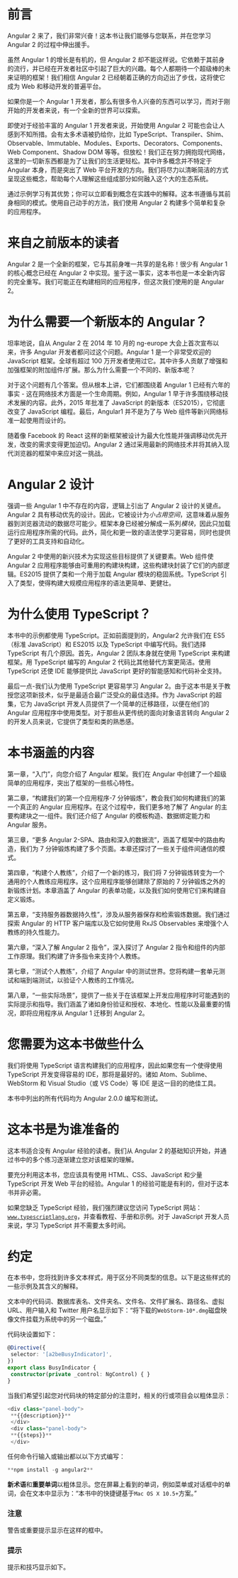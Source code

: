 # 前言

Angular 2 来了，我们非常兴奋！这本书让我们能够与您联系，并在您学习 Angular 2 的过程中伸出援手。

虽然 Angular 1 的增长是有机的，但 Angular 2 却不能这样说。它依赖于其前身的流行，并已经在开发者社区中引起了巨大的兴趣。每个人都期待一个超级棒的未来证明的框架！我们相信 Angular 2 已经朝着正确的方向迈出了步伐，这将使它成为 Web 和移动开发的普遍平台。

如果你是一个 Angular 1 开发者，那么有很多令人兴奋的东西可以学习，而对于刚开始的开发者来说，有一个全新的世界可以探索。

即使对于经验丰富的 Angular 1 开发者来说，开始使用 Angular 2 可能也会让人感到不知所措。会有太多术语被扔给你，比如 TypeScript、Transpiler、Shim、Observable、Immutable、Modules、Exports、Decorators、Components、Web Component、Shadow DOM 等等。但放松！我们正在努力拥抱现代网络，这里的一切新东西都是为了让我们的生活更轻松。其中许多概念并不特定于 Angular 本身，而是突出了 Web 平台开发的方向。我们将尽力以清晰简洁的方式呈现这些概念，帮助每个人理解这些组成部分如何融入这个大的生态系统。

通过示例学习有其优势；你可以立即看到概念在实践中的解释。这本书遵循与其前身相同的模式。使用自己动手的方法，我们使用 Angular 2 构建多个简单和复杂的应用程序。

# 来自之前版本的读者

Angular 2 是一个全新的框架，它与其前身唯一共享的是名称！很少有 Angular 1 的核心概念已经在 Angular 2 中实现。鉴于这一事实，这本书也是一本全新内容的完全重写。我们可能正在构建相同的应用程序，但这次我们使用的是 Angular 2。

# 为什么需要一个新版本的 Angular？

坦率地说，自从 Angular 2 在 2014 年 10 月的 ng-europe 大会上首次宣布以来，许多 Angular 开发者都问过这个问题。Angular 1 是一个非常受欢迎的 JavaScript 框架。全球有超过 100 万开发者使用过它。其中许多人贡献了增强和加强框架的附加组件/扩展。那么为什么需要一个不同的、新版本呢？

对于这个问题有几个答案。但从根本上讲，它们都围绕着 Angular 1 已经有六年的事实 - 这在网络技术方面是一个生命周期。例如，Angular 1 早于许多围绕移动技术发展的内容。此外，2015 年批准了 JavaScript 的新版本（ES2015），它彻底改变了 JavaScript 编程。最后，Angular1 并不是为了与 Web 组件等新兴网络标准一起使用而设计的。

随着像 Facebook 的 React 这样的新框架被设计为最大化性能并强调移动优先开发，改变的需求变得更加迫切。Angular 2 通过采用最新的网络技术并将其纳入现代浏览器的框架中来应对这一挑战。

# Angular 2 设计

强调一些 Angular 1 中不存在的内容，逻辑上引出了 Angular 2 设计的关键点。Angular 2 具有移动优先的设计。因此，它被设计为*小占用空间*，这意味着从服务器到浏览器流动的数据尽可能少。框架本身已经被分解成一系列*模块*，因此只加载运行应用程序所需的代码。此外，简化和更一致的语法使学习更容易，同时也提供了更好的工具支持和自动化。

Angular 2 中使用的新兴技术为实现这些目标提供了关键要素。Web 组件使 Angular 2 应用程序能够由可重用的构建块构建，这些构建块封装了它们的内部逻辑。ES2015 提供了类和一个用于加载 Angular 模块的稳固系统。TypeScript 引入了类型，使得构建大规模应用程序的语法更简单、更健壮。

# 为什么使用 TypeScript？

本书中的示例都使用 TypeScript。正如前面提到的，Angular2 允许我们在 ES5（标准 JavaScript）和 ES2015 以及 TypeScript 中编写代码。我们选择 TypeScript 有几个原因。首先，Angular 2 团队本身就在使用 TypeScript 来构建框架。用 TypeScript 编写的 Angular 2 代码比其他替代方案更简洁。使用 TypeScript 还使 IDE 能够提供比 JavaScript 更好的智能感知和代码补全支持。

最后一点-我们认为使用 TypeScript 更容易学习 Angular 2。由于这本书是关于教授您这项新技术，似乎是最适合最广泛受众的最佳选择。作为 JavaScript 的超集，它为 JavaScript 开发人员提供了一个简单的迁移路径，以便在他们的 Angular 应用程序中使用类型。对于那些从更传统的面向对象语言转向 Angular 2 的开发人员来说，它提供了类型和类的熟悉感。

# 本书涵盖的内容

第一章，“入门”，向您介绍了 Angular 框架。我们在 Angular 中创建了一个超级简单的应用程序，突出了框架的一些核心特性。

第二章，“构建我们的第一个应用程序-7 分钟锻炼”，教会我们如何构建我们的第一个真正的 Angular 应用程序。在这个过程中，我们更多地了解了 Angular 的主要构建块之一-组件。我们还介绍了 Angular 的模板构造、数据绑定能力和 Angular 服务。

第三章，“更多 Angular 2-SPA、路由和深入的数据流”，涵盖了框架中的路由构造，我们为 7 分钟锻炼构建了多个页面。本章还探讨了一些关于组件间通信的模式。

第四章，“构建个人教练”，介绍了一个新的练习，我们将 7 分钟锻炼转变为一个通用的个人教练应用程序。这个应用程序能够创建除了原始的 7 分钟锻炼之外的新锻炼计划。本章涵盖了 Angular 的表单功能，以及我们如何使用它们来构建自定义锻炼。

第五章，“支持服务器数据持久性”，涉及从服务器保存和检索锻炼数据。我们通过探索 Angular 的 HTTP 客户端库以及它如何使用 RxJS Observables 来增强个人教练的持久性能力。

第六章，“深入了解 Angular 2 指令”，深入探讨了 Angular 2 指令和组件的内部工作原理。我们构建了许多指令来支持个人教练。

第七章，“测试个人教练”，介绍了 Angular 中的测试世界。您将构建一套单元测试和端到端测试，以验证个人教练的工作情况。

第八章，“一些实际场景”，提供了一些关于在该框架上开发应用程序时可能遇到的实际提示和指导。我们涵盖了诸如身份验证和授权、本地化、性能以及最重要的情况，即将应用程序从 Angular 1 迁移到 Angular 2。

# 您需要为这本书做些什么

我们将使用 TypeScript 语言构建我们的应用程序，因此如果您有一个使得使用 TypeScript 开发变得容易的 IDE，那将是最好的。诸如 Atom、Sublime、WebStorm 和 Visual Studio（或 VS Code）等 IDE 是这一目的的绝佳工具。

本书中列出的所有代码均为 Angular 2.0.0 编写和测试。

# 这本书是为谁准备的

这本书适合没有 Angular 经验的读者。我们从 Angular 2 的基础知识开始，并通过书中的多个练习逐渐建立您对该框架的理解。

要充分利用这本书，您应该具有使用 HTML、CSS、JavaScript 和少量 TypeScript 开发 Web 平台的经验。Angular 1 的经验可能是有利的，但对于这本书并非必需。

如果您缺乏 TypeScript 经验，我们强烈建议您访问 TypeScript 网站：[`www.typescriptlang.org`](http://www.typescriptlang.org)，并查看教程、手册和示例。对于 JavaScript 开发人员来说，学习 TypeScript 并不需要太多时间。

# 约定

在本书中，您将找到许多文本样式，用于区分不同类型的信息。以下是这些样式的一些示例及其含义的解释。

文本中的代码词、数据库表名、文件夹名、文件名、文件扩展名、路径名、虚拟 URL、用户输入和 Twitter 用户名显示如下：“将下载的`WebStorm-10*.dmg`磁盘映像文件挂载为系统中的另一个磁盘。”

代码块设置如下：

```ts
@Directive({
 selector: '[a2beBusyIndicator]',
})
export class BusyIndicator {
 constructor(private _control: NgControl) { }
}
```

当我们希望引起您对代码块的特定部分的注意时，相关的行或项目会以粗体显示：

```ts
<div class="panel-body">
 **{{description}}**
 </div>
 <div class="panel-body">
 **{{steps}}**
 </div>
```

任何命令行输入或输出都以以下方式编写：

```ts
**npm install -g angular2**

```

**新术语**和**重要单词**以粗体显示。您在屏幕上看到的单词，例如菜单或对话框中的单词，会在文本中显示为：“本书中的快捷键基于`Mac OS X 10.5+`方案。”

### 注意

警告或重要提示显示在这样的框中。

### 提示

提示和技巧显示如下。
